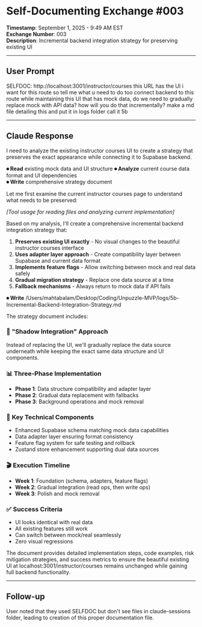 # Self-Documenting Exchange #003
**Timestamp**: September 1, 2025 - 9:49 AM EST  
**Exchange Number**: 003  
**Description**: Incremental backend integration strategy for preserving existing UI

---

## User Prompt

SELFDOC: http://localhost:3001/instructor/courses this URL has the UI i want for this route so tell me what u need to do too connect backend to this route while maintaining this UI that has mock data, do we need to gradually replace mock with API data? how will you do that incrementally? make a md file detailing this and put it in logs folder call it 5b

---

## Claude Response

I need to analyze the existing instructor courses UI to create a strategy that preserves the exact appearance while connecting it to Supabase backend.

**⏺ Read** existing mock data and UI structure
**⏺ Analyze** current course data format and UI dependencies  
**⏺ Write** comprehensive strategy document

Let me first examine the current instructor courses page to understand what needs to be preserved:

*[Tool usage for reading files and analyzing current implementation]*

Based on my analysis, I'll create a comprehensive incremental backend integration strategy that:

1. **Preserves existing UI exactly** - No visual changes to the beautiful instructor courses interface
2. **Uses adapter layer approach** - Create compatibility layer between Supabase and current data format
3. **Implements feature flags** - Allow switching between mock and real data safely
4. **Gradual migration strategy** - Replace one data source at a time
5. **Fallback mechanisms** - Always return to mock data if API fails

**⏺ Write** /Users/mahtabalam/Desktop/Coding/Unpuzzle-MVP/logs/5b-Incremental-Backend-Integration-Strategy.md

The strategy document includes:

### 🎯 **"Shadow Integration" Approach**
Instead of replacing the UI, we'll gradually replace the data source underneath while keeping the exact same data structure and UI components.

### 📊 **Three-Phase Implementation**
- **Phase 1**: Data structure compatibility and adapter layer
- **Phase 2**: Gradual data replacement with fallbacks  
- **Phase 3**: Background operations and mock removal

### 🔧 **Key Technical Components**
- Enhanced Supabase schema matching mock data capabilities
- Data adapter layer ensuring format consistency
- Feature flag system for safe testing and rollback
- Zustand store enhancement supporting dual data sources

### 🎬 **Execution Timeline**
- **Week 1**: Foundation (schema, adapters, feature flags)
- **Week 2**: Gradual integration (read ops, then write ops)
- **Week 3**: Polish and mock removal

### ✅ **Success Criteria**
- UI looks identical with real data
- All existing features still work  
- Can switch between mock/real seamlessly
- Zero visual regressions

The document provides detailed implementation steps, code examples, risk mitigation strategies, and success metrics to ensure the beautiful existing UI at localhost:3001/instructor/courses remains unchanged while gaining full backend functionality.

---

## Follow-up

User noted that they used SELFDOC but don't see files in claude-sessions folder, leading to creation of this proper documentation file.